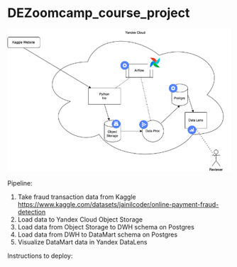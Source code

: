 # DEZoomcamp_course_project
![Model](https://github.com/AAKvashnin/DEZoomcamp_course_project/blob/main/Architecture.drawio.png)


Pipeline:
1) Take fraud transaction data from Kaggle https://www.kaggle.com/datasets/jainilcoder/online-payment-fraud-detection
2) Load data to Yandex Cloud Object Storage
3) Load data from Object Storage to DWH schema on Postgres
4) Load data from DWH to DataMart schema on Postgres
5) Visualize DataMart data in Yandex DataLens

Instructions to deploy: